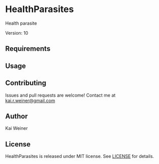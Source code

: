 # HealthParasites

Health parasite

Version: 10


## Requirements

## Usage

## Contributing

Issues and pull requests are welcome! Contact me at kai.r.weiner@gmail.com

## Author

Kai Weiner

## License

HealthParasites is released under MIT license. See [LICENSE](https://github.com/KaiRW/HealthParasites/blob/master/LICENSE) for details.

